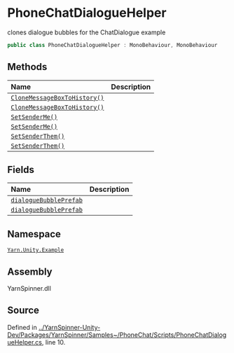 # PhoneChatDialogueHelper

clones dialogue bubbles for the ChatDialogue example

```csharp
public class PhoneChatDialogueHelper : MonoBehaviour, MonoBehaviour
```

## Methods

| Name | Description |
| :--- | :--- |
| [`CloneMessageBoxToHistory()`]() |  |
| [`CloneMessageBoxToHistory()`]() |  |
| [`SetSenderMe()`]() |  |
| [`SetSenderMe()`]() |  |
| [`SetSenderThem()`]() |  |
| [`SetSenderThem()`]() |  |

## Fields

| Name | Description |
| :--- | :--- |
| [`dialogueBubblePrefab`]() |  |
| [`dialogueBubblePrefab`]() |  |

## Namespace

[`Yarn.Unity.Example`](../)

## Assembly

YarnSpinner.dll

## Source

Defined in [../YarnSpinner-Unity-Dev/Packages/YarnSpinner/Samples~/PhoneChat/Scripts/PhoneChatDialogueHelper.cs](https://github.com/YarnSpinnerTool/YarnSpinner-Unity//blob/develop/Samples~/PhoneChat/Scripts/PhoneChatDialogueHelper.cs#L10), line 10.

